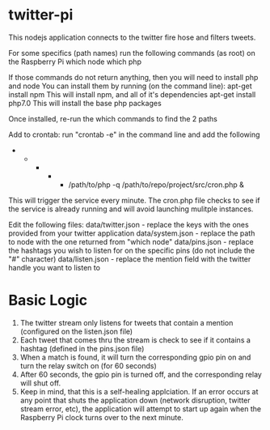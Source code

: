 # twitter-pi
This nodejs application connects to the twitter fire hose and filters tweets.

For some specifics (path names) run the following commands (as root) on the Raspberry Pi
which node
which php

If those commands do not return anything, then you will need to install php and node
You can install them by running (on the command line):
apt-get install npm
This will install npm, and all of it's dependencies
apt-get install php7.0
This will install the base php packages

Once installed, re-run the which commands to find the 2 paths

Add to crontab:
run "crontab -e" in the command line and add the following
* * * * * /path/to/php -q /path/to/repo/project/src/cron.php &

This will trigger the service every minute.  The cron.php file checks to see if the service is already running and will avoid launching mulitple instances.

Edit the following files:
data/twitter.json - replace the keys with the ones provided from your twitter application
data/system.json - replace the path to node with the one returned from "which node"
data/pins.json - replace the hashtags you wish to listen for on the specific pins (do not include the "#" character)
data/listen.json - replace the mention field with the twitter handle you want to listen to

# Basic Logic
1. The twitter stream only listens for tweets that contain a mention (configured on the listen.json file)
2. Each tweet that comes thru the stream is check to see if it contains a hashtag (defined in the pins.json file)
3. When a match is found, it will turn the corresponding gpio pin on and turn the relay switch on (for 60 seconds)
4. After 60 seconds, the gpio pin is turned off, and the corresponding relay will shut off.
5. Keep in mind, that this is a self-healing applciation.  If an error occurs at any point that shuts the application down (network disruption, twitter stream error, etc), the application will attempt to start up again when the Raspberry Pi clock turns over to the next minute.